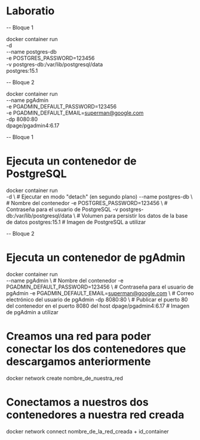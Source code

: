 # Laboratio

-- Bloque 1

docker container run \
-d \
--name postgres-db \
-e POSTGRES_PASSWORD=123456 \
-v postgres-db:/var/lib/postgresql/data \
postgres:15.1

-- Bloque 2

docker container run \
--name pgAdmin \
-e PGADMIN_DEFAULT_PASSWORD=123456 \
-e PGADMIN_DEFAULT_EMAIL=superman@google.com \
-dp 8080:80 \
dpage/pgadmin4:6.17

-- Bloque 1

# Ejecuta un contenedor de PostgreSQL

docker container run \
-d \ # Ejecutar en modo "detach" (en segundo plano)
--name postgres-db \ # Nombre del contenedor
-e POSTGRES_PASSWORD=123456 \ # Contraseña para el usuario de PostgreSQL
-v postgres-db:/var/lib/postgresql/data \ # Volumen para persistir los datos de la base de datos
postgres:15.1 # Imagen de PostgreSQL a utilizar

-- Bloque 2

# Ejecuta un contenedor de pgAdmin

docker container run \
--name pgAdmin \ # Nombre del contenedor
-e PGADMIN_DEFAULT_PASSWORD=123456 \ # Contraseña para el usuario de pgAdmin
-e PGADMIN_DEFAULT_EMAIL=superman@google.com \ # Correo electrónico del usuario de pgAdmin
-dp 8080:80 \ # Publicar el puerto 80 del contenedor en el puerto 8080 del host
dpage/pgadmin4:6.17 # Imagen de pgAdmin a utilizar

# Creamos una red para poder conectar los dos contenedores que descargamos anteriormente

docker network create nombre_de_nuestra_red

# Conectamos a nuestros dos contenedores a nuestra red creada

docker network connect nombre_de_la_red_creada + id_container
